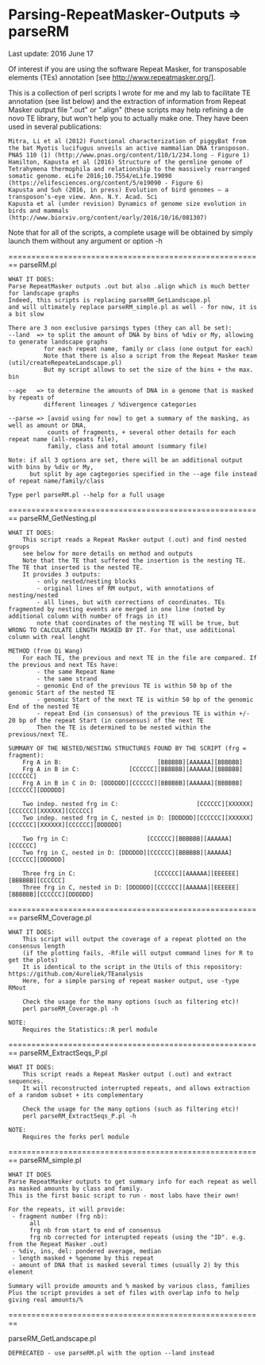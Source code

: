 Parsing-RepeatMasker-Outputs => parseRM
========================================================
Last update: 2016 June 17


Of interest if you are using the software Repeat Masker, for transposable elements (TEs) annotation [see http://www.repeatmasker.org/].

This is a collection of perl scripts I wrote for me and my lab to facilitate TE annotation (see list below) and the extraction of information from Repeat Masker output file ".out" or ".align" (these scripts may help refining a de novo TE library, but won't help you to actually make one.
They have been used in several publications:

    Mitra, Li et al (2012) Functional characterization of piggyBat from the bat Myotis lucifugus unveils an active mammalian DNA transposon. PNAS 110 (1) (http://www.pnas.org/content/110/1/234.long - Figure 1)
    Hamilton, Kapusta et al (2016) Structure of the germline genome of Tetrahymena thermophila and relationship to the massively rearranged somatic genome. eLife 2016;10.7554/eLife.19090 (https://elifesciences.org/content/5/e19090 - Figure 6)
    Kapusta and Suh (2016, in press) Evolution of bird genomes — a transposon’s-eye view. Ann. N.Y. Acad. Sci
    Kapusta et al (under revision) Dynamics of genome size evolution in birds and mammals (http://www.biorxiv.org/content/early/2016/10/16/081307)

Note that for all of the scripts, a complete usage will be obtained by simply launch them without any argument or option -h

========================================================
parseRM.pl

    WHAT IT DOES:
    Parse RepeatMasker outputs .out but also .align which is much better for landscape graphs
    Indeed, this scripts is replacing parseRM_GetLandscape.pl
    and will ultimately replace parseRM_simple.pl as well - for now, it is a bit slow

    There are 3 non exclusive parsings types (they can all be set):
    --land  => to split the amount of DNA by bins of %div or My, allowing to generate landscape graphs
              for each repeat name, family or class (one output for each)
              Note that there is also a script from the Repeat Masker team (util/createRepeateLandscape.pl)
			  But my script allows to set the size of the bins + the max. bin

    --age   => to determine the amounts of DNA in a genome that is masked by repeats of 
              different lineages / %divergence categories

    --parse => [avoid using for now] to get a summary of the masking, as well as amount or DNA, 
               counts of fragments, + several other details for each repeat name (all-repeats file), 
               family, class and total amount (summary file)

    Note: if all 3 options are set, there will be an additional output with bins by %div or My, 
          but split by age cagtegories specified in the --age file instead of repeat name/family/class 
    
    Type perl parseRM.pl --help for a full usage

========================================================
parseRM_GetNesting.pl

    WHAT IT DOES: 
        This script reads a Repeat Masker output (.out) and find nested groups
        see below for more details on method and outputs
        Note that the TE that suffered the insertion is the nesting TE. The TE that inserted is the nested TE.
        It provides 3 outputs:
            - only nested/nesting blocks
            - original lines of RM output, with annotations of nesting/nested
            - all lines, but with corrections of coordinates. TEs fragmented by nesting events are merged in one line (noted by additional column with number of frags in it)
            note that coordinates of the nesting TE will be true, but WRONG TO CALCULATE LENGTH MASKED BY IT. For that, use additional column with real lenght
	 
    METHOD (from Qi Wang)
        For each TE, the previous and next TE in the file are compared. If the previous and next TEs have:
            - the same Repeat Name
            - the same strand
            - genomic End of the previous TE is within 50 bp of the genomic Start of the nested TE
            - genomic Start of the next TE is within 50 bp of the genomic End of the nested TE
            - repeat End (in consensus) of the previous TE is within +/- 20 bp of the repeat Start (in consensus) of the next TE
            Then the TE is determined to be nested within the previous/next TE.
	 
    SUMMARY OF THE NESTED/NESTING STRUCTURES FOUND BY THE SCRIPT (frg = fragment):
        Frg A in B:                           [BBBBBB][AAAAAA][BBBBBB]
        Frg A in B in C:              [CCCCCC][BBBBBB][AAAAAA][BBBBBB][CCCCCC]
        Frg A in B in C in D: [DDDDDD][CCCCCC][BBBBBB][AAAAAA][BBBBBB][CCCCCC][DDDDDD]
		
        Two indep. nested frg in C:                      [CCCCCC][XXXXXX][CCCCCC][XXXXXX][CCCCCC]
        Two indep. nested frg in C, nested in D: [DDDDDD][CCCCCC][XXXXXX][CCCCCC][XXXXXX][CCCCCC][DDDDDD]	
		
        Two frg in C:                      [CCCCCC][BBBBBB][AAAAAA][CCCCCC]
        Two frg in C, nested in D: [DDDDDD][CCCCCC][BBBBBB][AAAAAA][CCCCCC][DDDDDD]
		   
        Three frg in C:                      [CCCCCC][AAAAAA][EEEEEE][BBBBBB][CCCCCC]
        Three frg in C, nested in D: [DDDDDD][CCCCCC][AAAAAA][EEEEEE][BBBBBB][CCCCCC][DDDDDD]
		
========================================================
parseRM_Coverage.pl

    WHAT IT DOES: 
        This script will output the coverage of a repeat plotted on the consensus length
        (if the plotting fails, -Rfile will output command lines for R to get the plots) 
        It is identical to the script in the Utils of this repository: https://github.com/4ureliek/TEanalysis
        Here, for a simple parsing of repeat masker output, use -type RMout

        Check the usage for the many options (such as filtering etc)!
        perl parseRM_Coverage.pl -h

    NOTE: 
        Requires the Statistics::R perl module
        
========================================================
parseRM_ExtractSeqs_P.pl

    WHAT IT DOES: 
        This script reads a Repeat Masker output (.out) and extract sequences.
        It will reconstructed interrupted repeats, and allows extraction of a random subset + its complementary
  
        Check the usage for the many options (such as filtering etc)!
        perl parseRM_ExtractSeqs_P.pl -h
 
    NOTE: 
        Requires the forks perl module
        
========================================================
parseRM_simple.pl

    WHAT IT DOES
    Parse RepeatMasker outputs to get summary info for each repeat as well as masked amounts by class and family.
    This is the first basic script to run - most labs have their own!
    
    For the repeats, it will provide:
     - fragment number (frg nb): 
          all
          frg nb from start to end of consensus
          frg nb corrected for interupted repeats (using the "ID". e.g. from the Repeat Masker .out)
     - %div, ins, del: pondered average, median
     - length masked + %genome by this repeat
     - amount of DNA that is masked several times (usually 2) by this element 
      
    Summary will provide amounts and % masked by various class, families
    Plus the script provides a set of files with overlap info to help giving real amounts/%

========================================================

parseRM_GetLandscape.pl

    DEPRECATED - use parseRM.pl with the option --land instead
